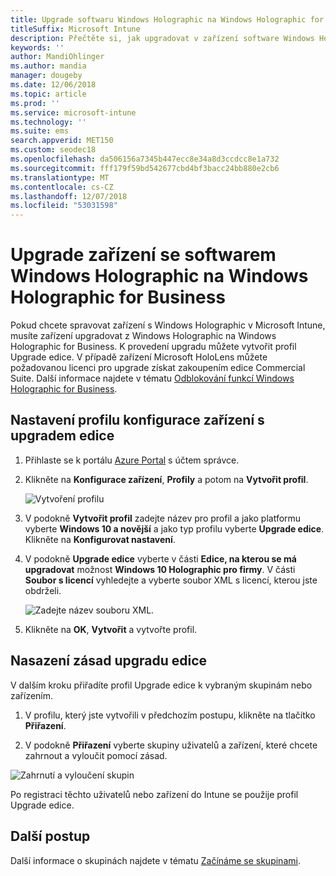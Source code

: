 ```yaml
---
title: Upgrade softwaru Windows Holographic na Windows Holographic for Business
titleSuffix: Microsoft Intune
description: Přečtěte si, jak upgradovat v zařízení software Windows Holographic na Windows Holographic for Business.
keywords: ''
author: MandiOhlinger
ms.author: mandia
manager: dougeby
ms.date: 12/06/2018
ms.topic: article
ms.prod: ''
ms.service: microsoft-intune
ms.technology: ''
ms.suite: ems
search.appverid: MET150
ms.custom: seodec18
ms.openlocfilehash: da506156a7345b447ecc8e34a8d3ccdcc8e1a732
ms.sourcegitcommit: fff179f59bd542677cbd4bf3bacc24bb880e2cb6
ms.translationtype: MT
ms.contentlocale: cs-CZ
ms.lasthandoff: 12/07/2018
ms.locfileid: "53031598"
---
```

# <a name="upgrade-devices-running-windows-holographic-to-windows-holographic-for-business"></a>Upgrade zařízení se softwarem Windows Holographic na Windows Holographic for Business


Pokud chcete spravovat zařízení s Windows Holographic v Microsoft Intune, musíte zařízení upgradovat z Windows Holographic na Windows Holographic for Business. K provedení upgradu můžete vytvořit profil Upgrade edice. V případě zařízení Microsoft HoloLens můžete požadovanou licenci pro upgrade získat zakoupením edice Commercial Suite. Další informace najdete v tématu [Odblokování funkcí Windows Holographic for Business](https://docs.microsoft.com/hololens/hololens-upgrade-enterprise).

## <a name="to-set-up-an-edition-upgrade-device-configuration-profile"></a>Nastavení profilu konfigurace zařízení s upgradem edice

1. Přihlaste se k portálu [Azure Portal](https://portal.azure.com) s účtem správce.


2.  Klikněte na **Konfigurace zařízení**, **Profily** a potom na **Vytvořit profil**.

    ![Vytvoření profilu](media/Holographic-create-profile.png)

3.  V podokně **Vytvořit profil** zadejte název pro profil a jako platformu vyberte **Windows 10 a novější** a jako typ profilu vyberte **Upgrade edice**. Klikněte na **Konfigurovat nastavení**.

5. V podokně **Upgrade edice** vyberte v části **Edice, na kterou se má upgradovat** možnost **Windows 10 Holographic pro firmy**. V části **Soubor s licencí** vyhledejte a vyberte soubor XML s licencí, kterou jste obdrželi.

    ![Zadejte název souboru XML.](media/Holographic-edition-upgrade.png)
 
5.  Klikněte na **OK**, **Vytvořit** a vytvořte profil.


## <a name="deploy-the-edition-upgrade-policy"></a>Nasazení zásad upgradu edice

V dalším kroku přiřadíte profil Upgrade edice k vybraným skupinám nebo zařízením.

1. V profilu, který jste vytvořili v předchozím postupu, klikněte na tlačítko **Přiřazení**.

2. V podokně **Přiřazení** vyberte skupiny uživatelů a zařízení, které chcete zahrnout a vyloučit pomocí zásad.

![Zahrnutí a vyloučení skupin](media/Holographic-groups.PNG)

Po registraci těchto uživatelů nebo zařízení do Intune se použije profil Upgrade edice. 

## <a name="next-steps"></a>Další postup

Další informace o skupinách najdete v tématu [Začínáme se skupinami](get-started-groups.md).


